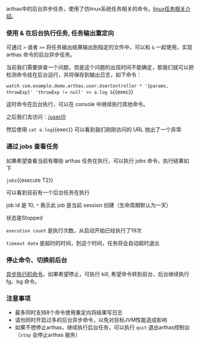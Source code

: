 arthas中的后台异步任务，使用了仿linux系统任务相关的命令。[linux任务相关介绍](https://ehlxr.me/2017/01/18/Linux-%E4%B8%AD-fg%E3%80%81bg%E3%80%81jobs%E3%80%81-%E6%8C%87%E4%BB%A4/)。

### 使用 & 在后台执行任务, 任务输出重定向

可通过 `>` 或者 `>>` 将任务输出结果输出到指定的文件中，可以和 `&` 一起使用，实现 arthas 命令的后台异步任务。

当前我们需要排查一个问题，但是这个问题的出现时间不能确定，那我们就可以把检测命令挂在后台运行，并将保存到输出日志，如下命令：

`watch com.example.demo.arthas.user.UserController * '{params, throwExp}' 'throwExp != null' >> a.log &`{{exec}}

这时命令在后台执行，可以在 console 中继续执行其他命令。

之后我们去访问：[/user/0]({{TRAFFIC_HOST1_80}}/user/0)

然后使用 `cat a.log`{{exec}} 可以看到我们刚刚访问的 URL 抛出了一个异常

### 通过 jobs 查看任务

如果希望查看当前有哪些 arthas 任务在执行，可以执行 jobs 命令，执行结果如下

`jobs`{{execute T2}}

可以看到目前有一个后台任务在执行  

job id 是 10, `*` 表示此 job 是当前 session 创建（生命周期默认为一天）

状态是Stopped   

`execution count` 是执行次数，从启动开始已经执行了19次  

`timeout date` 是超时的时间，到这个时间，任务将会自动超时退出  

### 停止命令、切换前后台

[异步执行的命令](https://arthas.fatpandac.com/doc/commands.html#%E5%90%8E%E5%8F%B0%E5%BC%82%E6%AD%A5%E4%BB%BB%E5%8A%A1)，如果希望停止，可执行 kill, 希望命令转到前台、后台继续执行 fg、bg 命令。

### 注意事项

- 最多同时支持8个命令使用重定向将结果写日志
- 请勿同时开启过多的后台异步命令，以免对目标JVM性能造成影响
- 如果不想停止arthas，继续执行后台任务，可以执行 `quit` 退出arthas控制台（`stop` 会停止arthas 服务）

